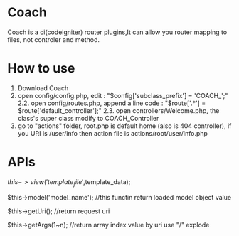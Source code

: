 # Coach
Coach is a ci(codeigniter) router plugins,It can allow you router mapping to files, not controler and method.

# How to use
1. Download Coach
2. open config/config.php, edit : "$config['subclass_prefix'] = 'COACH_';"
2.2. open config/routes.php, append a line code : "$route['.*'] = $route['default_controller'];"
2.3. open controllers/Welcome.php, the class's super class modify to COACH_Controller
3. go to "actions" folder, root.php is default home (also is 404 controller), if you URI is /user/info then action file is actions/root/user/info.php

# APIs
$this->view('template_file',$template_data);

$this->model('model_name'); //this functin return loaded model object value

$this->getUri(); //return request uri

$this->getArgs(1~n); //return array index value by uri use "/" explode